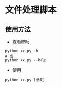 # 文件处理脚本

## 使用方法

- 查看帮助

~~~
python xx.py -h
# 或
python xx.py --help
~~~

- 使用

~~~
python xx.py [参数]
~~~

